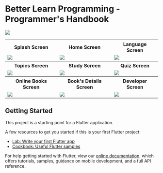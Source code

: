 # Better Learn Programming - Programmer's Handbook

<img src="https://user-images.githubusercontent.com/60808266/134616844-ecf6eba6-8836-4b37-a7ac-1a8aaf29883c.png">

<table>
  <tr>
    <th>Splash Screen</th>
    <th>Home Screen</th>
    <th>Language Screen</th>
  </tr>
  <tr>
    <td>
      <img src="https://user-images.githubusercontent.com/60808266/134616393-291d6bd5-a930-4cbb-898c-df866f38a8ba.png">
    </td>
    <td>
      <img src="https://user-images.githubusercontent.com/60808266/134616449-694042e8-563e-4dd1-8d44-9a8e9a53fc8c.png">
    </td> 
    <td>
      <img src="https://user-images.githubusercontent.com/60808266/134616528-705509aa-a218-464d-8497-3e23f8ed12df.png">
    </td>
  </tr>
  <tr>
    <th>Topics Screen</th>
    <th>Study Screen</th>
    <th>Quiz Screen</th>
  </tr>
  <tr>
    <td>
      <img src="https://user-images.githubusercontent.com/60808266/134616572-91c58c91-8774-4644-841e-d65c13c6a9b1.png">
    </td>
    <td>
      <img src="https://user-images.githubusercontent.com/60808266/134616599-88424bc5-4251-488a-a10c-089ae765ca9f.png">
    </td> 
    <td>
      <img src="https://user-images.githubusercontent.com/60808266/134616612-38687858-d376-470c-8500-a9838505758b.png">
    </td>
  </tr>
   <tr>
    <th>Online Books Screen</th>
    <th>Book's Details Screen </th>
    <th>Developer Screen</th>
  </tr>
  <tr>
    <td>
      <img src="https://user-images.githubusercontent.com/60808266/134616620-815a4372-454f-4b25-884f-f169658cffe1.png">
    </td>
    <td>
      <img src="https://user-images.githubusercontent.com/60808266/134616624-9d51980f-4512-48de-97e6-8de760d6e220.png">
    </td> 
    <td>
      <img src="https://user-images.githubusercontent.com/60808266/134616634-b2664b36-dd0b-4421-9f40-facb38351395.png">
    </td>
  </tr>
</table>

## Getting Started

This project is a starting point for a Flutter application.

A few resources to get you started if this is your first Flutter project:

- [Lab: Write your first Flutter app](https://flutter.dev/docs/get-started/codelab)
- [Cookbook: Useful Flutter samples](https://flutter.dev/docs/cookbook)

For help getting started with Flutter, view our
[online documentation](https://flutter.dev/docs), which offers tutorials,
samples, guidance on mobile development, and a full API reference.
